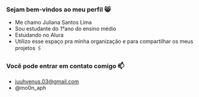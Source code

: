 ### Sejam bem-vindos ao meu perfil 😸
- Me chamo Juliana Santos Lima
-  Sou estudante do 1°ano do ensino médio
-   Estudando no Alura
-   Utilizo esse espaço pra minha organização e para compartilhar os meus projetos 🖇️
### Você pode entrar em contato comigo 📫
- juuhvenus.03@gmail.com
- @mo0n_aph 
